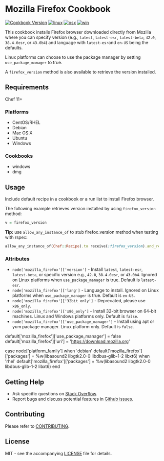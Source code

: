 # Mozilla Firefox Cookbook

[![Cookbook Version](http://img.shields.io/cookbook/v/mozilla_firefox.svg?style=flat-square)][cookbook]
[![linux](http://img.shields.io/travis/dhoer/chef-mozilla_firefox/master.svg?label=linux&style=flat-square)][linux]
[![osx](http://img.shields.io/travis/dhoer/chef-mozilla_firefox/macosx.svg?label=macosx&style=flat-square)][osx]
[![win](https://img.shields.io/appveyor/ci/dhoer/chef-mozilla-firefox/master.svg?label=windows&style=flat-square)][win]

[cookbook]: https://supermarket.chef.io/cookbooks/mozilla_firefox
[linux]: https://travis-ci.org/dhoer/chef-mozilla_firefox/branches
[osx]: https://travis-ci.org/dhoer/chef-mozilla_firefox/branches
[win]: https://ci.appveyor.com/project/dhoer/chef-mozilla-firefox 

This cookbook installs Firefox browser downloaded directly from 
Mozilla where you can specify version (e.g., `latest`, `latest-esr`, `latest-beta`, `42.0`, `38.4.0esr`, or `43.0b4`)
and language with `latest-esr`and `en-US` being the defaults.

Linux platforms can choose to use the package manager by setting `use_package_manager` to true.
 
A `firefox_version` method is also available to retrieve the version installed.

## Requirements

Chef 11+

### Platforms
* CentOS/RHEL
* Debian
* Mac OS X
* Ubuntu
* Windows

### Cookbooks
* windows
* dmg

## Usage

Include default recipe in a cookbook or a run list to install Firefox browser.

The following example retrieves version installed by using `firefox_version` method:

```ruby
v = firefox_version
```

**Tip:** use `allow_any_instance_of` to stub firefox_version method when testing with rspec:

```ruby
allow_any_instance_of(Chef::Recipe).to receive(:firefox_version).and_return('42.0')
```

### Attributes
* `node['mozilla_firefox']['version']` - Install `latest`, `latest-esr`, `latest-beta`, or specific version 
e.g., `42.0`, `38.4.0esr`, or `43.0b4`. Ignored on Linux platforms when `use_package_manager` is true. 
Default is `latest-esr`.
* `node['mozilla_firefox']['lang']` - Language to install. Ignored on Linux platforms when `use_package_manager` 
is true.  Default is `en-US`.
* `node['mozilla_firefox']['32bit_only']` - Deprecated, please use `x86_only`.
* `node['mozilla_firefox']['x86_only']` - Install 32-bit browser on 64-bit machines. Linux and Windows platforms 
only. Default is `false`.
* `node['mozilla_firefox']['use_package_manager']` - Install using apt or yum package manager. Linux platform only. 
Default is `false`.


default['mozilla_firefox']['use_package_manager'] = false
default['mozilla_firefox']['uri'] = 'https://download.mozilla.org'

case node['platform_family']
when 'debian'
  default['mozilla_firefox']['packages'] = %w(libasound2 libgtk2.0-0 libdbus-glib-1-2 libxt6)
when 'rhel'
  default['mozilla_firefox']['packages'] = %w(libasound2 libgtk2.0-0 libdbus-glib-1-2 libxt6)
end

## Getting Help
* Ask specific questions on [Stack Overflow](http://stackoverflow.com/questions/tagged/firefox).
* Report bugs and discuss potential features in [Github issues](https://github.com/dhoer/chef-mozilla_firefox/issues).

## Contributing

Please refer to [CONTRIBUTING](https://github.com/dhoer/chef-mozilla_firefox/blob/master/CONTRIBUTING.md).

## License

MIT - see the accompanying [LICENSE](https://github.com/dhoer/chef-mozilla_firefox/blob/master/LICENSE.md) 
file for details.
